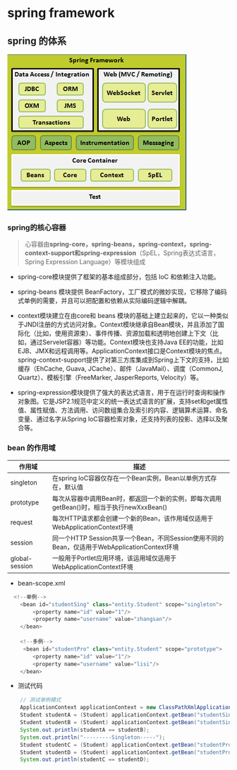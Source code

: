 # spring framework
## spring 的体系
![](imgs/spring.png)


### spring的核心容器
>心容器由**spring-core，spring-beans，spring-context，spring-context-support和spring-expression**（SpEL，Spring表达式语言，Spring Expression Language）等模块组成

* spring-core模块提供了框架的基本组成部分，包括 IoC 和依赖注入功能。

* spring-beans 模块提供 BeanFactory，工厂模式的微妙实现，它移除了编码式单例的需要，并且可以把配置和依赖从实际编码逻辑中解耦。

* context模块建立在由core和 beans 模块的基础上建立起来的，它以一种类似于JNDI注册的方式访问对象。Context模块继承自Bean模块，并且添加了国际化（比如，使用资源束）、事件传播、资源加载和透明地创建上下文（比如，通过Servelet容器）等功能。Context模块也支持Java EE的功能，比如EJB、JMX和远程调用等。ApplicationContext接口是Context模块的焦点。spring-context-support提供了对第三方库集成到Spring上下文的支持，比如缓存（EhCache, Guava, JCache）、邮件（JavaMail）、调度（CommonJ, Quartz）、模板引擎（FreeMarker, JasperReports, Velocity）等。

* spring-expression模块提供了强大的表达式语言，用于在运行时查询和操作对象图。它是JSP2.1规范中定义的统一表达式语言的扩展，支持set和get属性值、属性赋值、方法调用、访问数组集合及索引的内容、逻辑算术运算、命名变量、通过名字从Spring IoC容器检索对象，还支持列表的投影、选择以及聚合等。
### bean 的作用域

|作用域|描述|
|------ | ------ |
|singleton|在spring IoC容器仅存在一个Bean实例，Bean以单例方式存在，默认值|
|prototype|每次从容器中调用Bean时，都返回一个新的实例，即每次调用getBean()时，相当于执行newXxxBean()|
|request|每次HTTP请求都会创建一个新的Bean，该作用域仅适用于WebApplicationContext环境|
|session|同一个HTTP Session共享一个Bean，不同Session使用不同的Bean，仅适用于WebApplicationContext环境|
|global-session|一般用于Portlet应用环境，该运用域仅适用于WebApplicationContext环境|

* bean-scope.xml
```java
  <!--单例-->
    <bean id="studentSing" class="entity.Student" scope="singleton">
        <property name="id" value="1"/>
        <property name="username" value="zhangsan"/>
    </bean>

    <!--多例-->
     <bean id="studentPro" class="entity.Student" scope="prototype">
        <property name="id" value="1"/>
        <property name="username" value="lisi"/>
    </bean>
```
* 测试代码
``` java
    // 测试单例模式
    ApplicationContext applicationContext = new ClassPathXmlApplicationContext("bean-scope.xml");
    Student studentA = (Student) applicationContext.getBean("studentSing");
    Student studentB = (Student) applicationContext.getBean("studentSing");
    System.out.println(studentA == studentB);
    System.out.println("---------Singleton-----");
    Student studentC = (Student) applicationContext.getBean("studentPro");
    Student studentD = (Student) applicationContext.getBean("studentPro");
    System.out.println(studentC == studentD);
```

